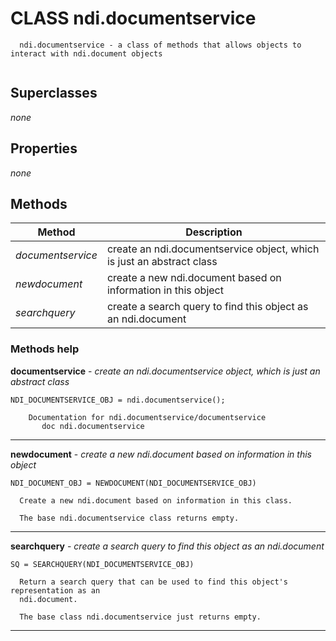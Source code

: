 # CLASS ndi.documentservice

```
  ndi.documentservice - a class of methods that allows objects to interact with ndi.document objects


```
## Superclasses
*none*

## Properties

*none*


## Methods 

| Method | Description |
| --- | --- |
| *documentservice* | create an ndi.documentservice object, which is just an abstract class |
| *newdocument* | create a new ndi.document based on information in this object |
| *searchquery* | create a search query to find this object as an ndi.document |


### Methods help 

**documentservice** - *create an ndi.documentservice object, which is just an abstract class*

```
NDI_DOCUMENTSERVICE_OBJ = ndi.documentservice();

    Documentation for ndi.documentservice/documentservice
       doc ndi.documentservice
```

---

**newdocument** - *create a new ndi.document based on information in this object*

```
NDI_DOCUMENT_OBJ = NEWDOCUMENT(NDI_DOCUMENTSERVICE_OBJ)
 
  Create a new ndi.document based on information in this class.
 
  The base ndi.documentservice class returns empty.
```

---

**searchquery** - *create a search query to find this object as an ndi.document*

```
SQ = SEARCHQUERY(NDI_DOCUMENTSERVICE_OBJ)
 
  Return a search query that can be used to find this object's representation as an
  ndi.document.
 
  The base class ndi.documentservice just returns empty.
```

---


